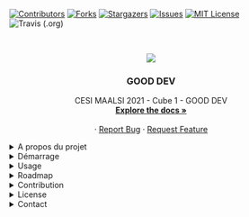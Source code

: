 [![Contributors][contributors-shield]][contributors-url]
[![Forks][forks-shield]][forks-url]
[![Stargazers][stars-shield]][stars-url]
[![Issues][issues-shield]][issues-url]
[![MIT License][license-shield]][license-url]
![Travis (.org)](https://img.shields.io/travis/BoisselNicolas/RESOURCES-RELATIONNELLES?style=for-the-badge)



<!-- PROJECT LOGO -->
<br />
<p align="center">
  <a href="https://github.com/othneildrew/Best-README-Template">
    <img src="https://ecole-alternance.cesi.fr/wp-content/themes/cesi/static/logo/ecole-alternance.svg">
  </a>

  <h3 align="center">GOOD DEV</h3>

  <p align="center">
    CESI MAALSI 2021 - Cube 1 - GOOD DEV
    <br />
    <a href="https://github.com/othneildrew/Best-README-Template"><strong>Explore the docs »</strong></a>
    <br />
    <br />
    ·
    <a href="https://github.com/BoisselNicolas/RESOURCES-RELATIONNELLES/issues">Report Bug</a>
    ·
    <a href="https://github.com/BoisselNicolas/RESOURCES-RELATIONNELLES/issues">Request Feature</a>
  </p>
</p>



<details>
  <summary>A propos du projet</summary>

[![Product Name Screen Shot][product-screenshot]](https://example.com)


There are many great README templates available on GitHub, however, I didn't find one that really suit my needs so I created this enhanced one. I want to create a README template so amazing that it'll be the last one you ever need -- I think this is it.

Here's why:
* Your time should be focused on creating something amazing. A project that solves a problem and helps others
* You shouldn't be doing the same tasks over and over like creating a README from scratch
* You should element DRY principles to the rest of your life :smile:

Of course, no one template will serve all projects since your needs may be different. So I'll be adding more in the near future. You may also suggest changes by forking this repo and creating a pull request or opening an issue. Thanks to all the people have have contributed to expanding this template!

A list of commonly used resources that I find helpful are listed in the acknowledgements.

### Développé avec

This section should list any major frameworks that you built your project using. Leave any add-ons/plugins for the acknowledgements section. Here are a few examples.

* IONIC
* Vue JS
* Express JS
* MongoDB
</details>

<details>
   <summary>Démarrage</summary>


This is an example of how you may give instructions on setting up your project locally.
To get a local copy up and running follow these simple example steps.

### Pré-requis

 - MongoDB
 - node
 - npm


### Installation

1. Cloner le repo

```
$ git clone git@github.com:BoisselNicolas/RESOURCES-RELATIONNELLES.git
```
2. Installation les paquets de notre API

```
$ cd ravenclaw/server/
$ npm install
```

3. Installer les paquets nécessaire à IONIC

```
$ cd ravenclaw/Cube/
$ npm install
```
</details>
 <details>
 <summary>Usage</summary>

1. Démarrer l'API

```
$ cd ravenclaw/server/
$ node server.js
```

2. Démarrer IONIC
```
$ cd ravenclaw/Cube/
$ ionic serve
```
</details>
<details>
  <summary>Roadmap</summary>


See the [open issues](https://github.com/BoisselNicolas/RESOURCES-RELATIONNELLES/issues) for a list of proposed features (and known issues).

</details>
<details>
  <summary>Contribution</summary>
 

Contributions are what make the open source community such an amazing place to be learn, inspire, and create. Any contributions you make are **greatly appreciated**.

1. Fork the Project
2. Create your Feature Branch (`git checkout -b feature/AmazingFeature`)
3. Commit your Changes (`git commit -m 'Add some AmazingFeature'`)
4. Push to the Branch (`git push origin feature/AmazingFeature`)
5. Open a Pull Request

</details>
<details>
  <summary>License</summary>
 

Distributé sous licence OpenGL-3.0. See `LICENSE` for more information.

</details>
<details>
  <summary>Contact</summary>

Boissel Nicolas - ncboissel@gmail.com

[![LinkedIn][linkedin-shield]][linkedin-url]
  
Project Link: [https://github.com/BoisselNicolas/RESOURCES-RELATIONNELLES/](https://github.com/BoisselNicolas/RESOURCES-RELATIONNELLES/)


</details>





<!-- MARKDOWN LINKS & IMAGES -->
<!-- https://www.markdownguide.org/basic-syntax/#reference-style-links -->


[contributors-shield]: https://img.shields.io/github/contributors/Silasssss/good-food.svg?style=for-the-badge
[contributors-url]: https://github.com/Silasssss/good-food/graphs/contributors
[forks-shield]: https://img.shields.io/github/forks/Silasssss/good-food.svg?style=for-the-badge
[forks-url]: https://github.com/Silasssss/good-food/network/members
[stars-shield]: https://img.shields.io/github/stars/Silasssss/good-food.svg?style=for-the-badge
[stars-url]: https://github.com/Silasssss/good-food/stargazers
[issues-shield]: https://img.shields.io/github/issues/Silasssss/good-food.svg?style=for-the-badge
[issues-url]: https://github.com/Silasssss/good-food/issues
[license-shield]: https://img.shields.io/github/license/Silasssss/good-food.svg?style=for-the-badge
[license-url]: https://github.com/Silasssss/good-food/blob/master/LICENSE.txt
[linkedin-shield]: https://img.shields.io/badge/-LinkedIn-black.svg?style=for-the-badge&logo=linkedin&colorB=555
[linkedin-url]: https://www.linkedin.com/in/nicolas-boissel-410067129/
[product-screenshot]: https://www.bypeople.com/wp-content/uploads/2019/01/travel-mobile-app-template.png

